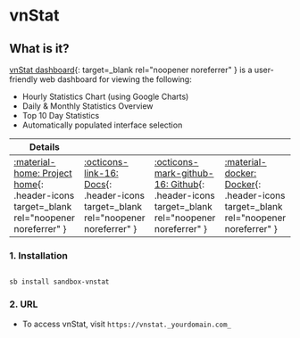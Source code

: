 # vnStat

## What is it?

[vnStat dashboard](https://github.com/alexandermarston/vnstat-dashboard){: target=_blank rel="noopener noreferrer" } is a user-friendly web dashboard for viewing the following:
* Hourly Statistics Chart (using Google Charts)
* Daily & Monthly Statistics Overview
* Top 10 Day Statistics
* Automatically populated interface selection

| Details     |             |             |             |
|-------------|-------------|-------------|-------------|
| [:material-home: Project home](https://github.com/alexandermarston/vnstat-dashboard){: .header-icons target=_blank rel="noopener noreferrer" } | [:octicons-link-16: Docs](https://github.com/alexandermarston/vnstat-dashboard){: .header-icons target=_blank rel="noopener noreferrer" } | [:octicons-mark-github-16: Github](https://github.com/alexandermarston/vnstat-dashboard){: .header-icons target=_blank rel="noopener noreferrer" } | [:material-docker: Docker](https://hub.docker.com/r/amarston/vnstat-dashboard){: .header-icons target=_blank rel="noopener noreferrer" }|

### 1. Installation

``` shell

sb install sandbox-vnstat

```

### 2. URL

- To access vnStat, visit `https://vnstat._yourdomain.com_`
